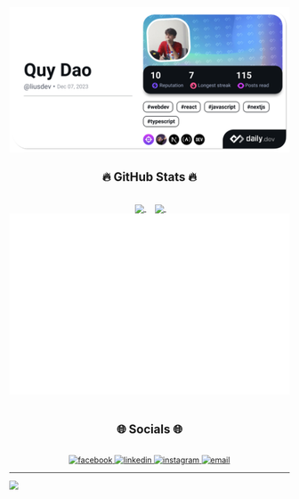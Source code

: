 <div align="center">
    <!-- <img src="https://64.media.tumblr.com/0c2fe1449ca9da56699b18ab7bb7923f/ab3d39a90d95e1ad-56/s1280x1920/a77ab2387afd1227f4e565f4229199f4f6055ee0.gif"> -->
    <a href="https://quydx.id.vn">
      <img src="./devcard.png" width="652" alt="Quy Dao's Dev Card"/>
    </a>
</div>

<h2 align="center">🔥 GitHub Stats 🔥</h2>
<br>
<div align=center>
  &nbsp;
  <a href="#" title="LiusDev">
    <img width="350" align="center" src="https://github-readme-stats.vercel.app/api/top-langs/?username=LiusDev&theme=radical&hide_border=false&include_all_commits=false&count_private=false&layout=compact" />
  </a>
  &nbsp;
  &nbsp;
  <a href="#" title="LiusDev">
    <img width="400" align="center" src="https://github-readme-stats.vercel.app/api?username=LiusDev&theme=radical&hide_border=false&include_all_commits=false&count_private=false" />
  </a>
  &nbsp;
  <img src="./isocalendar.svg">
</div>

<br>
<h2 align="center">🌐 Socials 🌐</h2>
<br>
<div align="center">
  <a href="https://facebook.com/x.quy.203" target="blank">
    <img src="https://img.icons8.com/bubbles/100/000000/facebook-new.png" alt="facebook" />
  </a>
  <a href="https://linkedin.com/in/xquy203" target="blank">
    <img src="https://img.icons8.com/bubbles/100/000000/linkedin.png" alt="linkedin" />
  </a>
  <a href="https://instagram.com/x.quy.203" target="blank">
    <img src="https://img.icons8.com/bubbles/100/000000/instagram.png" alt="instagram" />
  </a>
  <a href="mailto:quydx.work@gmail.com" target="blank">
    <img src="https://img.icons8.com/bubbles/100/000000/apple-mail.png" alt="email" />
  </a>
</div>

---

[![](https://visitcount.itsvg.in/api?id=LiusDev&label=Visitors&color=9&icon=5&pretty=true)](https://visitcount.itsvg.in)
